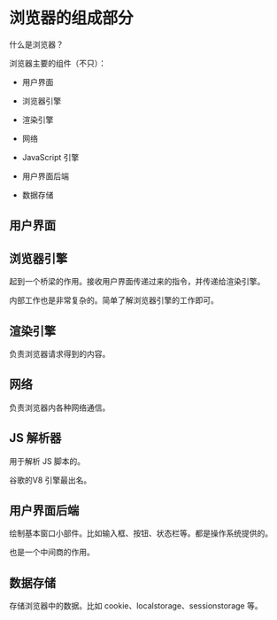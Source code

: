 # 浏览器的组成部分

什么是浏览器？

浏览器主要的组件（不只）：

- 用户界面

- 浏览器引擎

- 渲染引擎

- 网络

- JavaScript 引擎

- 用户界面后端

- 数据存储

## 用户界面

## 浏览器引擎

起到一个桥梁的作用。接收用户界面传递过来的指令，并传递给渲染引擎。

内部工作也是非常复杂的。简单了解浏览器引擎的工作即可。

## 渲染引擎 

负责浏览器请求得到的内容。

## 网络

负责浏览器内各种网络通信。

## JS 解析器

用于解析 JS 脚本的。

谷歌的V8 引擎最出名。

## 用户界面后端

绘制基本窗口小部件。比如输入框、按钮、状态栏等。都是操作系统提供的。

也是一个中间商的作用。

## 数据存储

存储浏览器中的数据。比如 cookie、localstorage、sessionstorage 等。